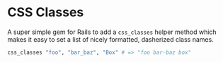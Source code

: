 # CSS Classes

A super simple gem for Rails to add a `css_classes` helper method which makes it easy to set a list of nicely formatted, dasherized class names.

```ruby
css_classes "foo", "bar_baz", "Box" # => "foo bar-baz box" 
```
